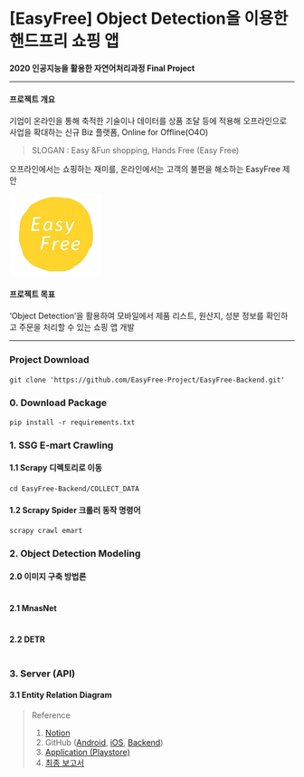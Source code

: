 # [EasyFree] Object Detection을 이용한 핸드프리 쇼핑 앱

**2020 인공지능을 활용한 자연어처리과정 Final Project**

------

#### 프로젝트 개요

기업이 온라인을 통해 축적한 기술이나 데이터를 상품 조달 등에 적용해 오프라인으로 사업을 확대하는 신규 Biz 플랫폼, Online for Offline(O4O)

> SLOGAN : Easy &Fun shopping, Hands Free (Easy Free)

오프라인에서는 쇼핑하는 재미를, 온라인에서는 고객의 불편을 해소하는 EasyFree 제안

![logo](./src/img/logo.png)

#### 프로젝트 목표

‘Object Detection’을 활용하여 모바일에서 제품 리스트, 원산지, 성분 정보를 확인하고 주문을 처리할 수 있는 쇼핑 앱 개발

------

### Project Download

```
git clone 'https://github.com/EasyFree-Project/EasyFree-Backend.git'
```



### 0. Download Package

```
pip install -r requirements.txt
```



### 1. SSG E-mart Crawling

#### 1.1 Scrapy 디렉토리로 이동

```
cd EasyFree-Backend/COLLECT_DATA
```

#### 1.2 Scrapy Spider 크롤러 동작 명령어

```
scrapy crawl emart
```



### 2. Object Detection Modeling

#### 2.0 이미지 구축 방법론

```

```

#### 2.1 MnasNet

```

```

#### 2.2 DETR

```

```



### 3. Server (API)

#### 3.1 Entity Relation Diagram





> Reference
>
> 1. [Notion](https://www.notion.so/EasyFree-046515e567a74555b929ca4168579e16)
> 2. GitHub ([Android](https://github.com/EasyFree-Project/EasyFree-Android), [iOS](https://github.com/EasyFree-Project/EasyFree-iOS), [Backend](https://github.com/EasyFree-Project/EasyFree-Backend))
> 3. [Application (Playstore)](https://play.google.com/store/apps/details?id=com.sosin.easyfree)
> 4. [최종 보고서](https://drive.google.com/file/d/1pS-XlnIR-GEnt_eicvVs0ndYX__znosm/view?usp=sharing)
